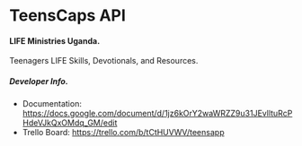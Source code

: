 # TeensCaps API

#### LIFE Ministries Uganda.
Teenagers LIFE Skills, Devotionals, and Resources.

##### Developer Info.
- Documentation: https://docs.google.com/document/d/1jz6kOrY2waWRZZ9u31JEvlltuRcPHdeVJkQxOMdq_GM/edit
- Trello Board: https://trello.com/b/tCtHUVWV/teensapp